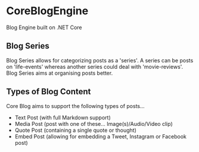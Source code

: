 # CoreBlogEngine
Blog Engine built on .NET Core 

## Blog Series
Blog Series allows for categorizing posts as a 'series'. A series can be posts on 'life-events' whereas another series could deal with 'movie-reviews'. Blog Series aims at organising posts better.

## Types of Blog Content
Core Blog aims to support the following types of posts...
- Text Post (with full Markdown support)
- Media Post (post with one of these... Image(s)/Audio/Video clip)
- Quote Post (containing a single quote or thought)
- Embed Post (allowing for embedding a Tweet, Instagram or Facebook post)
